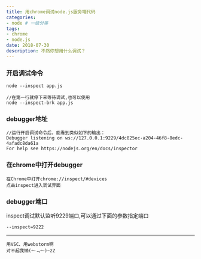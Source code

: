 ```yaml
---
title: 用chrome调试node.js服务端代码
categories: 
- node # 一级分类
tags: 
- chrome
- node.js
date: 2018-07-30
description: 不然你想用什么调试？
---
```

### 开启调试命令
```
node --inspect app.js

//在第一行就停下来等待调试,也可以使用
node --inspect-brk app.js
```
### debugger地址
```
//运行开启调试命令后，能看到类似如下的输出：
Debugger listening on ws://127.0.0.1:9229/4dc825ec-a204-46f8-8edc-4afadc8da61a
For help see https://nodejs.org/en/docs/inspector
```

### 在chrome中打开debugger
```
在Chrome中打开chrome://inspect/#devices
点击inspect进入调试界面
```
### debugger端口
inspect调试默认监听9229端口,可以通过下面的参数指定端口
```
--inspect=9222
```

---
    用VSC、用webstorm啊
    对不起我懒(～﹃～)~zZ
